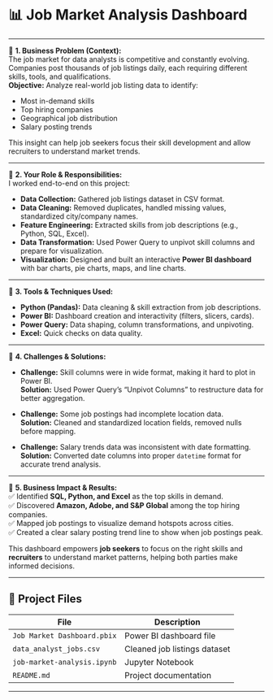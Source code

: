 # 📊 Job Market Analysis Dashboard

---

🔹 **1. Business Problem (Context):**  
The job market for data analysts is competitive and constantly evolving. Companies post thousands of job listings daily, each requiring different skills, tools, and qualifications.  
**Objective:** Analyze real-world job listing data to identify:
- Most in-demand skills
- Top hiring companies
- Geographical job distribution
- Salary posting trends  

This insight can help job seekers focus their skill development and allow recruiters to understand market trends.

---

🔹 **2. Your Role & Responsibilities:**  
I worked end-to-end on this project:
- **Data Collection:** Gathered job listings dataset in CSV format.  
- **Data Cleaning:** Removed duplicates, handled missing values, standardized city/company names.  
- **Feature Engineering:** Extracted skills from job descriptions (e.g., Python, SQL, Excel).  
- **Data Transformation:** Used Power Query to unpivot skill columns and prepare for visualization.  
- **Visualization:** Designed and built an interactive **Power BI dashboard** with bar charts, pie charts, maps, and line charts.  

---

🔹 **3. Tools & Techniques Used:**  
- **Python (Pandas):** Data cleaning & skill extraction from job descriptions.  
- **Power BI:** Dashboard creation and interactivity (filters, slicers, cards).  
- **Power Query:** Data shaping, column transformations, and unpivoting.  
- **Excel:** Quick checks on data quality.  

---

🔹 **4. Challenges & Solutions:**  
- **Challenge:** Skill columns were in wide format, making it hard to plot in Power BI.  
  **Solution:** Used Power Query’s “Unpivot Columns” to restructure data for better aggregation.  

- **Challenge:** Some job postings had incomplete location data.  
  **Solution:** Cleaned and standardized location fields, removed nulls before mapping.  

- **Challenge:** Salary trends data was inconsistent with date formatting.  
  **Solution:** Converted date columns into proper `datetime` format for accurate trend analysis.  

---

🔹 **5. Business Impact & Results:**  
✅ Identified **SQL, Python, and Excel** as the top skills in demand.  
✅ Discovered **Amazon, Adobe, and S&P Global** among the top hiring companies.  
✅ Mapped job postings to visualize demand hotspots across cities.  
✅ Created a clear salary posting trend line to show when job postings peak.  

This dashboard empowers **job seekers** to focus on the right skills and **recruiters** to understand market patterns, helping both parties make informed decisions.

---

## 📂 Project Files
| File | Description |
|------|-------------|
| `Job Market Dashboard.pbix` | Power BI dashboard file |
| `data_analyst_jobs.csv` | Cleaned job listings dataset |
| `job-market-analysis.ipynb` | Jupyter Notebook|
| `README.md` | Project documentation |

---
